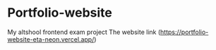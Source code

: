 # Portfolio-website
My altshool frontend exam project
The website link (https://portfolio-website-eta-neon.vercel.app/)
